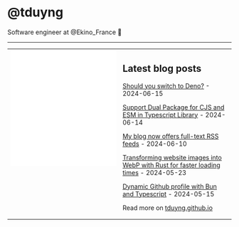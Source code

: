 # @tduyng

Software engineer at @Ekino_France 👋

---

<table>
<tr>
<td valign="top" width="50%">
<img src="metrics.svg" alt="Metric" />
</td>
<td valign="top" width="50%">

## Latest blog posts

<!-- blog start -->
[Should you switch to Deno?](https://tduyng.com/blog/switch-to-deno/) - 2024-06-15

[Support Dual Package for CJS and ESM in Typescript Library](https://tduyng.com/blog/dual-package-typescript/) - 2024-06-14

[My blog now offers full-text RSS feeds](https://tduyng.com/blog/full-text-rss-feeds/) - 2024-06-10

[Transforming website images into WebP with Rust for faster loading times](https://tduyng.com/blog/rust-webp-transform/) - 2024-05-23

[Dynamic Github profile with Bun and Typescript](https://tduyng.com/blog/dynamic-github-profile-with-bun-typescript/) - 2024-05-15
<!-- blog end -->

Read more on [tduyng.github.io](https://tduyng.github.io)

</td>
</tr></table>





